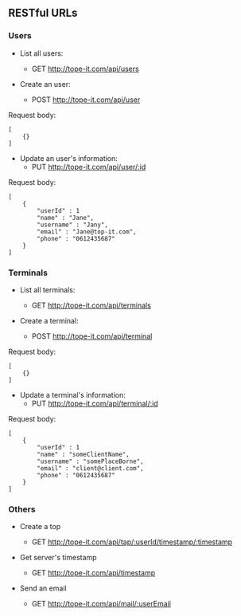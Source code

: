 ## RESTful URLs

### Users

* List all users:
    * GET http://tope-it.com/api/users

* Create an user:
    * POST http://tope-it.com/api/user

Request body:

    [
        {}
    ]

* Update an user's information:
    * PUT http://tope-it.com/api/user/:id

Request body:

    [
        {
            "userId" : 1
            "name" : "Jane",
            "username" : "Jany",
            "email" : "Jane@top-it.com",
            "phone" : "0612435687"
        }
    ]

### Terminals

* List all terminals:
    * GET http://tope-it.com/api/terminals

* Create a terminal:
    * POST http://tope-it.com/api/terminal

Request body:

    [
        {}
    ]

* Update a terminal's information:
    * PUT http://tope-it.com/api/terminal/:id

Request body:

    [
        {
            "userId" : 1
            "name" : "someClientName",
            "username" : "somePlaceBorne",
            "email" : "client@client.com",
            "phone" : "0612435687"
        }
    ]

### Others

* Create a top
    * GET http://tope-it.com/api/tap/:userId/timestamp/:timestamp

* Get server's timestamp
    * GET http://tope-it.com/api/timestamp

* Send an email
    * GET http://tope-it.com/api/mail/:userEmail
